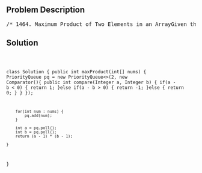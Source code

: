 <!--
<style>
  body { font-family: Arial, sans-serif; }
  .container { max-width: 700px; margin: 0 auto; padding: 10px; }
  .comment-block { background-color: #f9f9f9; padding: 10px; border-left: 5px solid #ccc; overflow-wrap: break-word; white-space: pre-wrap; }
  .code-block { background-color: #f4f4f4; padding: 10px; border: 1px solid #ddd; overflow-wrap: break-word; white-space: pre-wrap; }
</style>
-->

<div class='container'>
<h2>Problem Description</h2>
<div class='comment-block'>
<pre>
/* 1464. Maximum Product of Two Elements in an ArrayGiven the array of integers nums, you will choose two different indices i and j of that array.Return the maximum value of (nums[i]-1)*(nums[j]-1).Example 1:Input: nums = [3,4,5,2]Output: 12Explanation: If you choose the indices i=1 and j=2 (indexed from 0), you will get the maximum value,that is, (nums[1]-1)*(nums[2]-1) = (4-1)*(5-1) = 3*4 = 12.Example 2:Input: nums = [1,5,4,5]Output: 16Explanation: Choosing the indices i=1 and j=3 (indexed from 0),you will get the maximum value of (5-1)*(5-1) = 16.Example 3:Input: nums = [3,7]Output: 12*/</pre>
</div>

<h2>Solution</h2>
<div class='code-block'>
<pre><code class='language-java'>

class Solution {
    public int maxProduct(int[] nums) {
        PriorityQueue<Integer> pq = new PriorityQueue<>(2, new Comparator<Integer>(){
            public int compare(Integer a, Integer b) {
                if(a - b < 0) {
                    return 1;
                }else if(a - b > 0) {
                    return -1;
                }else {
                    return 0;
                }
            }
        });
        
        for(int num : nums) {
            pq.add(num);
        }
        
        int a = pq.poll();
        int b = pq.poll();
        return (a - 1) * (b - 1);
        
    }
}</code></pre>
</div>
</div>
